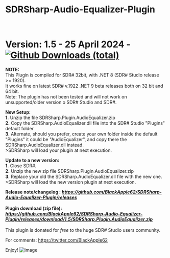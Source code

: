 # SDRSharp-Audio-Equalizer-Plugin


<br>

# Version: 1.5 - 25 April 2024 - [![Github Downloads (total)](https://img.shields.io/github/downloads/BlackApple62/SDRSharp-Audio-Equalizer-Plugin/1.5/total.svg)](https://github.com/BlackApple62/SDRSharp-Audio-Equalizer-Plugin/releases/download/1.5/SDRSharp.Plugin.AudioEqualizer.zip)

**NOTE:**
<br>
This Plugin is compiled for SDR# 32bit, with .NET 8 (SDR# Studio release >= 1920).
<br>It works fine on latest SDR# v.1922 .NET 9 beta releases both on 32 bit and 64 bit.
<br>Note: The plugin has not been tested and will not work on unsupported/older version o SDR# Studio and SDR#.

**New Setup:**
<br>**1.** Unzip the file SDRSharp.Plugin.AudioEqualizer.zip
<br>**2.** Copy the SDRSharp.AudioEqualizer.dll file into the SDR# Studio "Plugins" default folder
<br>**3.** Alternate, should you prefer, create your own folder inside the default "Plugins" it could be "AudioEqualizer", and copy there the SDRSharp.AudioEqualizer.dll instead.
<br>>SDRSharp will load your plugin at next execution.

**Update to a new version:**
<br>**1.** Close SDR#.
<br>**2.** Unzip the new zip file SDRSharp.Plugin.AudioEqualizer.zip
<br>**3.** Replace your old the SDRSharp.AudioEqualizer.dll file with the new one.
<br>>SDRSharp will load the new version plugin at next execution.

**Release note/changelog : _https://github.com/BlackApple62/SDRSharp-Audio-Equalizer-Plugin/releases_**
<br><br>
**Plugin download (zip file):<br>
_https://github.com/BlackApple62/SDRSharp-Audio-Equalizer-Plugin/releases/download/1.5/SDRSharp.Plugin.AudioEqualizer.zip_**
<br><br>
This plugin is donated for *free* to the huge SDR# Studio users community.<br>

For comments: https://twitter.com/BlackApple62

Enjoy!
![image](https://github.com/BlackApple62/SDRSharp-Audio-Equalizer-Plugin/assets/47506878/1aa54710-32fb-4eb7-9ff3-7103b964c049)

